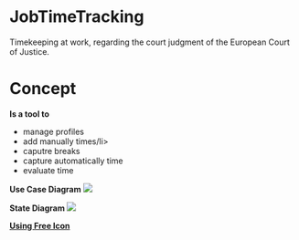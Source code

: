 # JobTimeTracking
Timekeeping at work, regarding the court judgment of the European Court of Justice.

# Concept

**Is a tool to**
       <ul>
          <li>manage profiles</li>
          <li>add manually  times/li>
          <li>caputre breaks</li>
          <li>capture automatically time</li>
          <li>evaluate time</li>
      </ul> 

**Use Case Diagram**
<img src="https://image.prntscr.com/image/am4pn7qARESMg6moEnaaNA.jpg" />  

**State Diagram**
<img src="https://image.prntscr.com/image/YdIS3jMfQGui3csdJFWF9A.jpg" />  

**[Using Free Icon](https://icons8.de/icons)**

